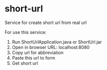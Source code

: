 # short-url

Service for create short url from real url

For use this service:
1. Run ShortUrlApplication.java or ShortUrl.jar
2. Open in browser URL: localhost:8080
3. Copy url for abbreviation
4. Paste this url to form
6. Get short url


